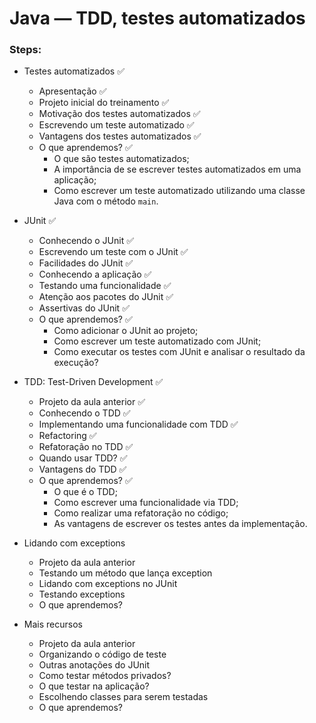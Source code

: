 # Java — TDD, testes automatizados

### Steps:

- Testes automatizados ✅
  - Apresentação ✅
  - Projeto inicial do treinamento ✅
  - Motivação dos testes automatizados ✅
  - Escrevendo um teste automatizado ✅
  - Vantagens dos testes automatizados ✅
  - O que aprendemos? ✅
    - O que são testes automatizados;
    - A importância de se escrever testes automatizados em uma aplicação;
    - Como escrever um teste automatizado utilizando uma classe Java com o método `main`.

- JUnit ✅
  - Conhecendo o JUnit ✅
  - Escrevendo um teste com o JUnit ✅
  - Facilidades do JUnit ✅
  - Conhecendo a aplicação ✅
  - Testando uma funcionalidade ✅
  - Atenção aos pacotes do JUnit ✅
  - Assertivas do JUnit ✅
  - O que aprendemos? ✅
    - Como adicionar o JUnit ao projeto;
    - Como escrever um teste automatizado com JUnit;
    - Como executar os testes com JUnit e analisar o resultado da execução?

- TDD: Test-Driven Development ✅
  - Projeto da aula anterior ✅
  - Conhecendo o TDD ✅
  - Implementando uma funcionalidade com TDD ✅
  - Refactoring ✅
  - Refatoração no TDD ✅
  - Quando usar TDD? ✅
  - Vantagens do TDD ✅
  - O que aprendemos? ✅
    - O que é o TDD;
    - Como escrever uma funcionalidade via TDD;
    - Como realizar uma refatoração no código;
    - As vantagens de escrever os testes antes da implementação.

- Lidando com exceptions
  - Projeto da aula anterior
  - Testando um método que lança exception
  - Lidando com exceptions no JUnit
  - Testando exceptions
  - O que aprendemos?

- Mais recursos
  - Projeto da aula anterior
  - Organizando o código de teste
  - Outras anotações do JUnit
  - Como testar métodos privados?
  - O que testar na aplicação?
  - Escolhendo classes para serem testadas
  - O que aprendemos?